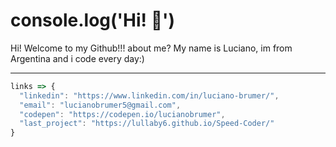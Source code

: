 # console.log('Hi! :wave:')

Hi! Welcome to my Github!!! 
about me? My name is Luciano, im from Argentina and i code every day:)

---
```js
links => {
  "linkedin": "https://www.linkedin.com/in/luciano-brumer/",
  "email": "lucianobrumer5@gmail.com",
  "codepen": "https://codepen.io/lucianobrumer",
  "last_project": "https://lullaby6.github.io/Speed-Coder/"
} 
```
